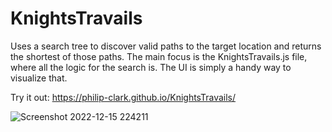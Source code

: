 # KnightsTravails

Uses a search tree to discover valid paths to the target location and returns the shortest of those paths.
The main focus is the KnightsTravails.js file, where all the logic for the search is. The UI is simply a handy way to visualize that.

Try it out: https://philip-clark.github.io/KnightsTravails/

![Screenshot 2022-12-15 224211](https://user-images.githubusercontent.com/56705400/208018044-1605fd72-dc75-46eb-adf5-9d7b20dea084.png)
